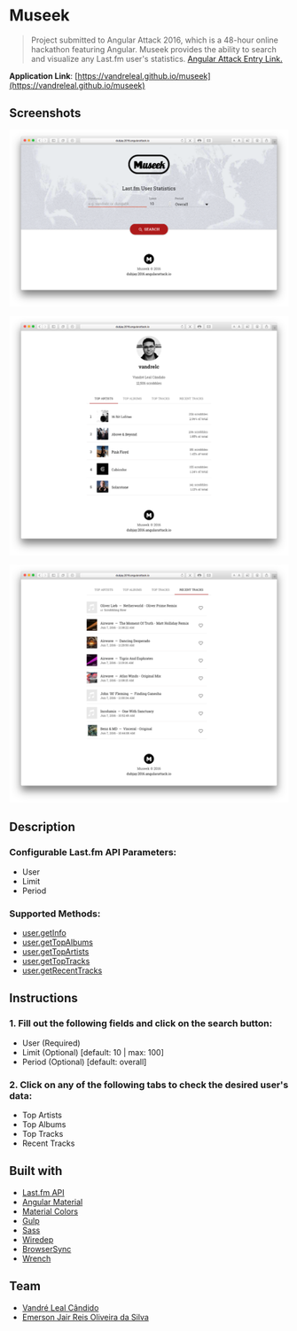 # Museek
> Project submitted to Angular Attack 2016, which is a 48-hour online hackathon featuring Angular. Museek provides the ability to search and visualize any Last.fm user's statistics. [Angular Attack Entry Link.](https://www.angularattack.com/entries/3165-dubjay)

**Application Link**:
[https://vandreleal.github.io/museek](https://vandreleal.github.io/museek)

## Screenshots
![Museek](https://raw.githubusercontent.com/vandreleal/museek/master/screenshots/01-museek.png)

![Top Artists](https://raw.githubusercontent.com/vandreleal/museek/master/screenshots/02-museek__top-artists.png)

![Recent Tracks](https://raw.githubusercontent.com/vandreleal/museek/master/screenshots/03-museek__recent-tracks.png)

## Description

### Configurable Last.fm API Parameters:
+ User
+ Limit
+ Period

### Supported Methods:
+ [user.getInfo](http://www.last.fm/api/show/user.getInfo "user.getInfo")
+ [user.getTopAlbums](http://www.last.fm/api/show/user.getTopAlbums "user.getTopAlbums")
+ [user.getTopArtists](http://www.last.fm/api/show/user.getTopArtists "user.getTopArtists")
+ [user.getTopTracks](http://www.last.fm/api/show/user.getTopTracks "user.getTopTracks")
+ [user.getRecentTracks](http://www.last.fm/api/show/user.getRecentTracks "user.getRecentTracks")

## Instructions

### 1. Fill out the following fields and click on the search button:
+ User (Required)
+ Limit (Optional) [default: 10 | max: 100]
+ Period (Optional) [default: overall]

### 2. Click on any of the following tabs to check the desired user's data:
+ Top Artists
+ Top Albums
+ Top Tracks
+ Recent Tracks

## Built with
+ [Last.fm API](http://www.last.fm/pt/api 'Last.fm API')
+ [Angular Material](https://material.angularjs.org/latest/ 'Angular Material')
+ [Material Colors](https://github.com/shuhei/material-colors 'Material Colors')
+ [Gulp](http://gulpjs.com/  'Gulp')
+ [Sass](http://sass-lang.com/  'Sass')
+ [Wiredep](https://github.com/taptapship/wiredep  'Wiredep')
+ [BrowserSync](https://www.browsersync.io/ 'BrowserSync')
+ [Wrench](https://github.com/ryanmcgrath/wrench-js 'Wrench')

## Team
+ [Vandré Leal Cândido](https://github.com/vandreleal)
+ [Emerson Jair Reis Oliveira da Silva](https://github.com/dungahk)
